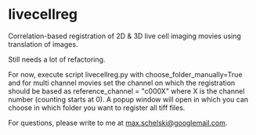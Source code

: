 # livecellreg
Correlation-based registration of 2D &amp; 3D live cell imaging movies using translation of images.

Still needs a lot of refactoring. 

For now, execute script livecellreg.py with choose_folder_manually=True and for multi channel movies set the channel on which the registration should be based as reference_channel = "c000X" where X is the channel number (counting starts at 0). A popup window will open in which you can choose in which folder you want to register all tiff files.

For questions, please write to me at max.schelski@googlemail.com.
